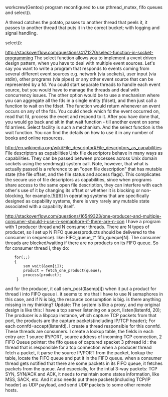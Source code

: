 workcrew(Gentoo) program reconfigured to use pthread_mutex, fifo queues and select().

A thread catches the potato, passes to another thread that peels it, it passes to another thread that puts it in the corect bucket; with logging and signal handling.


select():

http://stackoverflow.com/questions/4171270/select-function-in-socket-programming
The select function allows you to implement a event driven design pattern, when you have to deal with multiple event sources.
Let's say you want to write a program that responds to events coming from several different event sources e.g. network (via sockets), user input (via stdin), other programs (via pipes) or any other event source that can be represented by a fd. You could start separate threads to handle each event source, but you would have to manage the threads and deal with concurrency issues. The other option would be to use a mechanism where you can aggregate all the fds in a single entity (fdset), and then just call a function to wait on the fdset. The function would return whenever an event occurs on any of the fds. You could check which fd the event occurred on, read that fd, process the event and respond to it. After you have done that, you would go back and sit in that wait function - till another event on some fd arrives.
Select facility is such a mechanism. And the select function is the wait function. You can find the details on how to use it in any number of books and online resources.

http://en.wikipedia.org/wiki/File_descriptor#File_descriptors_as_capabilities
File descriptors as capabilities
Unix file descriptors behave in many ways as capabilities. They can be passed between processes across Unix domain sockets using the sendmsg() system call. Note, however, that what is actually passed is a reference to an "open file description" that has mutable state (the file offset, and the file status and access flags). This complicates the secure use of file descriptors as capabilities, since when programs share access to the same open file description, they can interfere with each other's use of it by changing its offset or whether it is blocking or non-blocking, for example.[5][6] In operating systems that are specifically designed as capability systems, there is very rarely any mutable state associated with a capability itself.

http://stackoverflow.com/questions/16549323/one-producer-and-multiple-consumer-should-i-use-n-semaphore-if-there-are-n-con
I have a program with 1 producer thread and N consumer threads. There are N types of producet, so I set up N FIFO queues(products should be delivered to the consumer in sequence). like: FIFO_queue_t* fifo_queque[N].
The consumer threads are blocked/waiting if there are no products on its FIFO queue. So for consumer thread i, they do:

        for(;;)
        {
            sem_wait(&sem[i]);
            product = fetch_one_product(queue);
            process(product);
         }

and for the producer, it call sem_post(&semp[i]) when it put a product for thread i into FIFO queue i.
it seems to me that I have to use N semaphores in this case, and if N is big, the resource consumption is big. is there anything missing in my thinking?
Update:
 The system is like a proxy, and my original design is like this:
I have a tcp server listening on a port, listen(listenfd, 20);
The producer is a libpcap instance, which capture TCP packets from that port, the products are the capture packets(including IP/TCP header);
For each connfd=accept(listenfd). I create a thread responsible for this connfd. These threads are consumers.
I create a lookup table, the fields in each entry are:
1 source IP/PORT, source address of incoming TCP connection,
2 FIFO Queue pointer: the fifo queue of captured spacket
3 pthread id :  the thread that is responsible for a tcp connection
when a producer thread fetch a packet, it parse the source IP/PORT from the packet, lookup the table, locate the FIFO queue and put it in the FIFO queue.
when a consumer thread gets notified that there are some packets in its FIFO queue, it fetches packets from the queue. And especially, for the intial 3-way packets: TCP SYN, SYN/ACK and ACK, it needs to maintain some states information, like MSS, SACK, etc. And it also needs put these packets(including TCP/IP header) as UDP payload, and send UDP packets to some other remote hosts.
